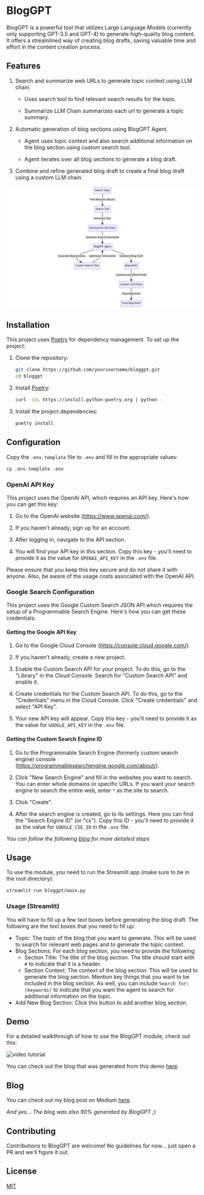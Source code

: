 # BlogGPT

BlogGPT is a powerful tool that utilizes Large Language Models (currently only supporting GPT-3.5 and GPT-4) to generate high-quality blog content. It offers a streamlined way of creating blog drafts, saving valuable time and effort in the content creation process.

## Features
1. Search and summarize web URLs to generate topic context using LLM chain.
    - Uses search tool to find relevant search results for the topic.
    
    - Summarize LLM Chain summarizes each url to generate a topic summary.

2. Automatic generation of blog sections using BlogGPT Agent.
    - Agent uses topic context and also search additional information on the blog section using custom search tool.

    - Agent iterates over all blog sections to generate a blog draft.

3. Combine and refine generated blog draft to create a final blog draft using a custom LLM chain.

![bloggpt_flowchart](assets/bloggpt_flowchart.png)


## Installation

This project uses [Poetry](https://python-poetry.org/) for dependency management. To set up the project:

1. Clone the repository:

    ```bash
    git clone https://github.com/yourusername/bloggpt.git
    cd bloggpt
    ```

2. Install [Poetry](https://python-poetry.org/docs/#installation):

    ```bash
    curl -sSL https://install.python-poetry.org | python -
    ```

3. Install the project dependencies:

    ```bash
    poetry install
    ```

## Configuration

Copy the `.env.template` file to `.env` and fill in the appropriate values:

```bash
cp .env.template .env
```

### OpenAI API Key

This project uses the OpenAI API, which requires an API key. Here's how you can get this key:

1. Go to the OpenAI website (https://www.openai.com/).

2. If you haven't already, sign up for an account.

3. After logging in, navigate to the API section. 

4. You will find your API key in this section. Copy this key - you'll need to provide it as the value for `OPENAI_API_KEY` in the `.env` file.

Please ensure that you keep this key secure and do not share it with anyone. Also, be aware of the usage costs associated with the OpenAI API.


### Google Search Configuration

This project uses the Google Custom Search JSON API which requires the setup of a Programmable Search Engine. Here's how you can get these credentials:

#### Getting the Google API Key

1. Go to the Google Cloud Console (https://console.cloud.google.com/).

2. If you haven't already, create a new project.

3. Enable the Custom Search API for your project. To do this, go to the "Library" in the Cloud Console. Search for "Custom Search API" and enable it.

4. Create credentials for the Custom Search API. To do this, go to the "Credentials" menu in the Cloud Console. Click "Create credentials" and select "API Key".

5. Your new API key will appear. Copy this key - you'll need to provide it as the value for `GOOGLE_API_KEY` in the `.env` file.

#### Getting the Custom Search Engine ID

1. Go to the Programmable Search Engine (formerly custom search engine) console (https://programmablesearchengine.google.com/about/).

2. Click "New Search Engine" and fill in the websites you want to search. You can enter whole domains or specific URLs. If you want your search engine to search the entire web, enter `*` as the site to search.

3. Click "Create".

4. After the search engine is created, go to its settings. Here you can find the "Search Engine ID" (or "cx"). Copy this ID - you'll need to provide it as the value for `GOOGLE_CSE_ID` in the `.env` file.

*You can follow the following [blog](https://blog.expertrec.com/google-custom-search-json-api-simplified/) for more detailed steps*

## Usage
To use the module, you need to run the Streamlit app (make sure to be in the root directory):
```bash
streamlit run bloggpt/main.py
```

### Usage (Streamlit)
You will have to fill up a few text boxes before generating the blog draft. The following are the text boxes that you need to fill up:

- Topic: The topic of the blog that you want to generate. This will be used to search for relevant web pages and to generate the topic context.
- Blog Sections: For each blog section, you need to provide the following:
    - Section Title: The title of the blog section. The title should start with `#` to indicate that it is a header.
    - Section Context: The context of the blog section. This will be used to generate the blog section. Mention key things that you want to be included in the blog section. As well, you can include `Search for: (keywords)` to indicate that you want the agent to search for additional information on the topic.
- Add New Blog Section: Click this button to add another blog section.

## Demo

For a detailed walkthrough of how to use the BlogGPT module, check out this:

![video tutorial](/assets/bloggpt_run_110723_final.gif)

You can check out the blog that was generated from this demo [here](https://medium.com/@minh.hoque/exploring-the-falcon-llm-the-new-king-of-the-jungle-5c6a15b91159).

## Blog
You can check out my blog post on Medium [here](https://medium.com/@minh.hoque/bloggpt-your-personal-ai-blog-writer-2e58119199f0).

*And yes… The blog was also 90% generated by BlogGPT ;)*

## Contributing

Contributions to BlogGPT are welcome! No guidelines for now... just open a PR and we'll figure it out.

## License

[MIT](LICENSE)
